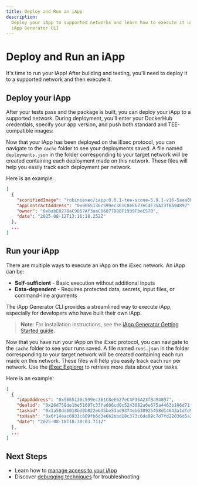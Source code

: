 ```yaml
---
title: Deploy and Run an iApp
description:
  Deploy your iApp to supported networks and learn how to execute it using the
  iApp Generator CLI
---
```


# Deploy and Run an iApp

It's time to run your iApp! After building and testing, you'll need to deploy it
to a supported network and then execute it.

## Deploy your iApp

After your tests pass and the package is built, you can deploy your iApp to a
supported network. During deployment, you'll enter your DockerHub credentials,
specify your app version, and push both standard and TEE-compatible images:

<template v-if="selectedChain === 42161">
  <CLIDemo
    initialCommand="iapp deploy --chain arbitrum-mainnet"
    asciiText="Deploy"
    :steps="arbitrumSteps"
    :completionStep="15"
    :completionMessage="'Deployment of your iApp completed successfully:'"
    :completionItems="arbitrumCompletionItems"
    :successMessage="'Run iapp run 0x1f80DCebc2EAAff0Db7156413C43B7e88D189923 to execute your iApp on an iExec TEE worker'"
    :autoRestart="true"
  />
</template>

<template v-else>
  <CLIDemo
    initialCommand="iapp deploy"
    asciiText="Deploy"
    :steps="bellecourSteps"
    :completionStep="14"
    :completionMessage="'Deployment of your iApp completed successfully:'"
    :completionItems="bellecourCompletionItems"
    :successMessage="'Run iapp run 0x1f80DCebc2EAAff0Db7156413C43B7e88D189923 to execute your iApp on an iExec TEE worker'"
    :autoRestart="true"
  />
</template>

Now that your iApp has been deployed on the iExec protocol, you can navigate to
the `cache` folder to see your deployments saved. A file named
`deployments.json` in the folder corresponding to your target network will be
created containing each deployment made on this network. These files will help
you easily track each deployment per network.

Here is an example:

```json
[
  {
    "sconifiedImage": "robiniexec/iapp:0.0.1-tee-scone-5.9.1-v16-5aea8b4aa71d",
    "appContractAddress": "0x9665136c599ec361C8eE627eC4F35A23fBa94897",
    "owner": "0xbabE8270aC9857Af3aaC06877888F1939FbeC578",
    "date": "2025-08-12T13:16:18.252Z"
  },
  ...
]
```

## Run your iApp

There are multiple ways to execute an iApp on the iExec network. An iApp can be:

- **Self-sufficient** - Basic execution without additional inputs
- **Data-dependent** - Requires protected data, secrets, input files, or
  command-line arguments

The iApp Generator CLI provides a streamlined way to execute iApp, especially
for developers who have built their own iApp.

> **Note**: For installation instructions, see the
> [iApp Generator Getting Started guide](/references/iapp-generator/cli/getting-started).

<template v-if="selectedChain === 42161">
  <CLIDemo
    initialCommand="iapp run 0x1f80DCebc2EAAff0Db7156413C43B7e88D189923 --chain arbitrum-mainnet"
    asciiText="Execute"
    :steps="arbitrumRunSteps"
    :completionStep="16"
    :completionMessage="'iApp execution completed successfully:'"
    :completionItems="arbitrumRunCompletionItems"
    :successMessage="'Your iApp has been executed successfully on an iExec TEE worker'"
    :autoRestart="true"
  />
</template>

<template v-else>
  <CLIDemo
    initialCommand="iapp run 0x1f80DCebc2EAAff0Db7156413C43B7e88D189923"
    asciiText="Execute"
    :steps="bellecourRunSteps"
    :completionStep="14"
    :completionMessage="'iApp execution completed successfully:'"
    :completionItems="bellecourRunCompletionItems"
    :successMessage="'Your iApp has been executed successfully on an iExec TEE worker'"
    :autoRestart="true"
  />
</template>

Now that you have run your iApp on the iExec protocol, you can navigate to the
`cache` folder to see your runs saved. A file named `runs.json` in the folder
corresponding to your target network will be created containing each run made on
this network. These files will help you easily track each run per network. Use
the [iExec Explorer](/get-started/tooling-and-explorers/iexec-explorer) to
retrieve more data about your tasks.

Here is an example:

```json
[
  {
    "iAppAddress": "0x9665136c599ec361C8eE627eC4F35A23fBa94897",
    "dealid": "0x26d758de1be51697c33fa606cd0c5243082a6e675a4463b106d71fde2893280f",
    "taskid": "0x1a58dd6018b30b022eb35be53ad9374eb630925458d14643a1dfd9c686b964d8",
    "txHash": "0x6f14eac6933c609fb6d3e6b2bbd18c373c6dc99c7d7fd22036d5a20f847c5e42",
    "date": "2025-08-18T18:30:03.711Z"
  },
  ...
]
```

## Next Steps

- Learn how to [manage access to your iApp](/guides/build-iapp/manage-access)
- Discover [debugging techniques](/guides/build-iapp/debugging) for
  troubleshooting

<script setup>
import CLIDemo from '@/components/CLIDemo.vue';
import { computed } from 'vue';
import useUserStore from '@/stores/useUser.store';

const userStore = useUserStore();
const selectedChain = computed(() => userStore.getCurrentChainId());

const arbitrumSteps = [
  {
    showAt: 2,
    question: 'Using chain arbitrum-mainnet',
    answer: '',
    showTyping: false,
    isComplete: true
  },
  {
    showAt: 3,
    question: 'This method requires sending blockchain transactions, transaction fees will be applied. Would you like to continue?',
    answer: 'Yes',
    options: [
      { label: 'Yes', selected: true },
      { label: 'no', selected: false }
    ],
    highlighted: false,
    showTyping: false,
    isComplete: false
  },
  {
    showAt: 4,
    question: 'Using saved walletPrivateKey (from iapp.config.json)',
    answer: '',
    showTyping: false,
    isComplete: true
  },
  {
    showAt: 5,
    completeAt: 7,
    question: 'What is your username on DockerHub? (It will be used to properly tag the Docker image)',
    answer: 'bob',
    showTyping: true,
    isComplete: false
  },
  {
    showAt: 7,
    completeAt: 9,
    question: 'What is your DockerHub access token?',
    answer: '**********************',
    showTyping: true,
    isComplete: false
  },
  {
    showAt: 9,
    completeAt: 11,
    question: 'What is the version of your iApp?',
    answer: '0.0.1',
    showTyping: true,
    isComplete: false
  },
  {
    showAt: 11,
    question: 'Docker image built (sha256:a53fc4c480f482c384a13266ea2cb6cc5572733c866c44a5f604f4bfab3a744a) and tagged bob/hello-world:0.0.1',
    answer: '',
    showTyping: false,
    isComplete: true
  },
  {
    showAt: 12,
    question: 'Pushed image bob/hello-world:0.0.1 on dockerhub',
    answer: '',
    showTyping: false,
    isComplete: true
  },
  {
    showAt: 13,
    question: 'Pushed TEE image bob/hello-world:0.0.1-tee-scone-5.9.1-v16-ce3a01d9c5d7 on dockerhub',
    answer: '',
    showTyping: false,
    isComplete: true
  },
  {
    showAt: 14,
    question: 'TEE app deployed',
    answer: '',
    showTyping: false,
    isComplete: true
  }
];

const bellecourSteps = [
  {
    showAt: 2,
    question: 'Using chain bellecour',
    answer: '',
    showTyping: false,
    isComplete: true
  },
  {
    showAt: 3,
    question: 'Using saved walletPrivateKey (from iapp.config.json)',
    answer: '',
    showTyping: false,
    isComplete: true
  },
  {
    showAt: 4,
    completeAt: 6,
    question: 'What is your username on DockerHub? (It will be used to properly tag the Docker image)',
    answer: 'bob',
    showTyping: true,
    isComplete: false
  },
  {
    showAt: 6,
    completeAt: 8,
    question: 'What is your DockerHub access token?',
    answer: '**********************',
    showTyping: true,
    isComplete: false
  },
  {
    showAt: 8,
    completeAt: 10,
    question: 'What is the version of your iApp?',
    answer: '0.0.1',
    showTyping: true,
    isComplete: false
  },
  {
    showAt: 10,
    question: 'Docker image built (sha256:a53fc4c480f482c384a13266ea2cb6cc5572733c866c44a5f604f4bfab3a744a) and tagged bob/hello-world:0.0.1',
    answer: '',
    showTyping: false,
    isComplete: true
  },
  {
    showAt: 11,
    question: 'Pushed image bob/hello-world:0.0.1 on dockerhub',
    answer: '',
    showTyping: false,
    isComplete: true
  },
  {
    showAt: 12,
    question: 'Pushed TEE image bob/hello-world:0.0.1-tee-scone-5.9.1-v16-ce3a01d9c5d7 on dockerhub',
    answer: '',
    showTyping: false,
    isComplete: true
  },
  {
    showAt: 13,
    question: 'TEE app deployed',
    answer: '',
    showTyping: false,
    isComplete: true
  }
];

const arbitrumCompletionItems = [
  '└ Docker image: bob/hello-world:0.0.1-tee-scone-5.9.1-v16-ce3a01d9c5d7',
  '└ iApp address: 0x1f80DCebc2EAAff0Db7156413C43B7e88D189923'
];

const bellecourCompletionItems = [
  '└ Docker image: bob/hello-world:0.0.1-tee-scone-5.9.1-v16-ce3a01d9c5d7',
  '└ iApp address: 0x1f80DCebc2EAAff0Db7156413C43B7e88D189923'
];

// Variables for running iApp (execution steps)
const arbitrumRunSteps = [
  {
    showAt: 2,
    question: 'Using chain arbitrum-mainnet',
    answer: '',
    showTyping: false,
    isComplete: true
  },
  {
    showAt: 3,
    completeAt: 5,
    question: 'This method requires sending blockchain transactions, transaction fees will be applied. Would you like to continue?',
    answer: 'Yes',
    options: [
      { label: 'Yes', selected: true },
      { label: 'no', selected: false }
    ],
    highlighted: false,
    showTyping: false,
    isComplete: false
  },
  {
    showAt: 5,
    question: 'Using saved walletPrivateKey (from iapp.config.json)',
    answer: '',
    showTyping: false,
    isComplete: true
  },
  {
    showAt: 6,
    question: 'Workerpool order fetched',
    answer: '',
    showTyping: false,
    isComplete: true
  },
  {
    showAt: 7,
    question: 'AppOrder created',
    answer: '',
    showTyping: false,
    isComplete: true
  },
  {
    showAt: 8,
    question: 'RequestOrder created',
    answer: '',
    showTyping: false,
    isComplete: true
  },
  {
    showAt: 9,
    question: 'Deal created successfully',
    answer: '',
    showTyping: false,
    isComplete: true
  },
  {
    showAt: 10,
    question: 'Task finalized',
    answer: '',
    showTyping: false,
    isComplete: true
  },
  {
    showAt: 11,
    completeAt: 13,
    question:'Would you like to download the result ?',
    answer: 'Yes',
    options: [
      { label: 'Yes', selected: true },
      { label: 'no', selected: false }
    ],
    highlighted: false,
    showTyping: false,
    isComplete: false
  },
  {
    showAt: 13,
    question: 'Result downloaded to output',
    answer: '',
    showTyping: false,
    isComplete: true
  },
  {
    showAt: 14,
    completeAt: 16,
    question:'Would you like to see the result ?',
    answer: 'Yes',
    options: [
      { label: 'Yes', selected: true },
      { label: 'no', selected: false }
    ],
    highlighted: false,
    showTyping: false,
    isComplete: false
  }
];

const bellecourRunSteps = [
  {
    showAt: 2,
    question: 'Using chain bellecour',
    answer: '',
    showTyping: false,
    isComplete: true
  },
  {
    showAt: 3,
    question: 'Using saved walletPrivateKey (from iapp.config.json)',
    answer: '',
    showTyping: false,
    isComplete: true
  },
  {
    showAt: 4,
    question: 'Workerpool order fetched',
    answer: '',
    showTyping: false,
    isComplete: true
  },
  {
    showAt: 5,
    question: 'AppOrder created',
    answer: '',
    showTyping: false,
    isComplete: true
  },
  {
    showAt: 6,
    question: 'RequestOrder created',
    answer: '',
    showTyping: false,
    isComplete: true
  },
  {
    showAt: 7,
    question: 'Deal created successfully',
    answer: '',
    showTyping: false,
    isComplete: true
  },
  {
    showAt: 8,
    question: 'Task finalized',
    answer: '',
    showTyping: false,
    isComplete: true
  },
  {
    showAt: 9,
    completeAt: 11,
    question:'Would you like to download the result ?',
    answer: 'Yes',
    options: [
      { label: 'Yes', selected: true },
      { label: 'no', selected: false }
    ],
    highlighted: false,
    showTyping: false,
    isComplete: false
  },
  {
    showAt: 11,
    question: 'Result downloaded to output',
    answer: '',
    showTyping: false,
    isComplete: true
  },
  {
    showAt: 12,
    completeAt: 14,
    question:'Would you like to see the result ?',
    answer: 'Yes',
    options: [
      { label: 'Yes', selected: true },
      { label: 'no', selected: false }
    ],
    highlighted: false,
    showTyping: false,
    isComplete: false
  }
];

const arbitrumRunCompletionItems = [
  '└ Deal: 0x26d758de1be51697c33fa606cd0c5243082a6e675a4463b106d71fde2893280f',
  '└ Task: 0x1a58dd6018b30b022eb35be53ad9374eb630925458d14643a1dfd9c686b964d8',
  '└ Result: Downloaded to output directory'
];

const bellecourRunCompletionItems = [
  '└ Deal: 0x26d758de1be51697c33fa606cd0c5243082a6e675a4463b106d71fde2893280f',
  '└ Task: 0x1a58dd6018b30b022eb35be53ad9374eb630925458d14643a1dfd9c686b964d8',
  '└ Result: Downloaded to output directory'
];
</script>
